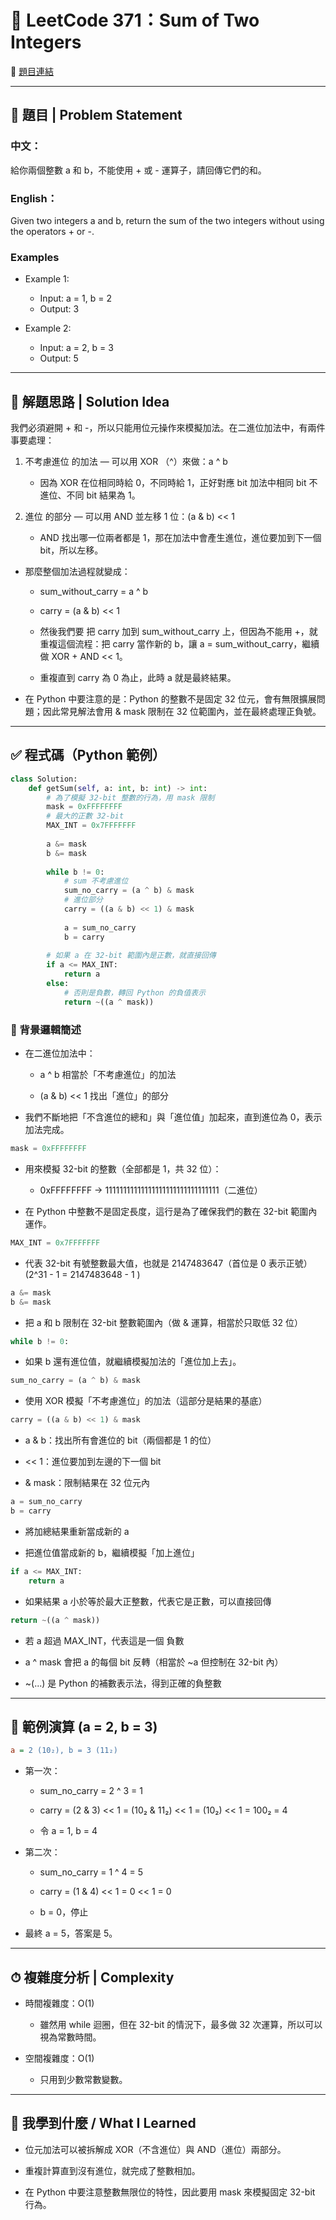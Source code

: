 # 📘 LeetCode 371：Sum of Two Integers
🔗 [題目連結](https://leetcode.com/problems/sum-of-two-integers/)

---

## 🧮 題目 | Problem Statement

### 中文：
給你兩個整數 a 和 b，不能使用 + 或 - 運算子，請回傳它們的和。

### English：
Given two integers a and b, return the sum of the two integers without using the operators + or -. 

### Examples
- Example 1:

    - Input: a = 1, b = 2
    - Output: 3

- Example 2:

    - Input: a = 2, b = 3
    - Output: 5
 
---

## 🧠 解題思路 | Solution Idea

我們必須避開 + 和 -，所以只能用位元操作來模擬加法。在二進位加法中，有兩件事要處理：

1. 不考慮進位 的加法 — 可以用 XOR （^）來做：a ^ b

    - 因為 XOR 在位相同時給 0，不同時給 1，正好對應 bit 加法中相同 bit 不進位、不同 bit 結果為 1。

2. 進位 的部分 — 可以用 AND 並左移 1 位：(a & b) << 1

    - AND 找出哪一位兩者都是 1，那在加法中會產生進位，進位要加到下一個 bit，所以左移。

- 那麼整個加法過程就變成：

    - sum_without_carry = a ^ b

    - carry = (a & b) << 1

    - 然後我們要 把 carry 加到 sum_without_carry 上，但因為不能用 +，就重複這個流程：把 carry 當作新的 b，讓 a = sum_without_carry，繼續做 XOR + AND << 1。

    - 重複直到 carry 為 0 為止，此時 a 就是最終結果。

- 在 Python 中要注意的是：Python 的整數不是固定 32 位元，會有無限擴展問題；因此常見解法會用 & mask 限制在 32 位範圍內，並在最終處理正負號。

---

## ✅ 程式碼（Python 範例）
```python
class Solution:
    def getSum(self, a: int, b: int) -> int:
        # 為了模擬 32-bit 整數的行為，用 mask 限制
        mask = 0xFFFFFFFF
        # 最大的正數 32-bit
        MAX_INT = 0x7FFFFFFF
        
        a &= mask
        b &= mask
        
        while b != 0:
            # sum 不考慮進位
            sum_no_carry = (a ^ b) & mask
            # 進位部分
            carry = ((a & b) << 1) & mask
            
            a = sum_no_carry
            b = carry
        
        # 如果 a 在 32-bit 範圍內是正數，就直接回傳
        if a <= MAX_INT:
            return a
        else:
            # 否則是負數，轉回 Python 的負值表示
            return ~((a ^ mask))
```
### 🧠 背景邏輯簡述

- 在二進位加法中：

    - a ^ b 相當於「不考慮進位」的加法

    - (a & b) << 1 找出「進位」的部分

- 我們不斷地把「不含進位的總和」與「進位值」加起來，直到進位為 0，表示加法完成。

```python
mask = 0xFFFFFFFF
```

- 用來模擬 32-bit 的整數（全部都是 1，共 32 位）：

    - 0xFFFFFFFF → 11111111111111111111111111111111（二進位）

- 在 Python 中整數不是固定長度，這行是為了確保我們的數在 32-bit 範圍內運作。
```python
MAX_INT = 0x7FFFFFFF
```

- 代表 32-bit 有號整數最大值，也就是 2147483647（首位是 0 表示正號）(2^31 - 1 = 2147483648 - 1 )
```python
a &= mask
b &= mask
```

- 把 a 和 b 限制在 32-bit 整數範圍內（做 & 運算，相當於只取低 32 位）
```python
while b != 0:
```

- 如果 b 還有進位值，就繼續模擬加法的「進位加上去」。
```python
sum_no_carry = (a ^ b) & mask
```

- 使用 XOR 模擬「不考慮進位」的加法（這部分是結果的基底）
```python
carry = ((a & b) << 1) & mask
```

- a & b：找出所有會進位的 bit（兩個都是 1 的位）

- << 1：進位要加到左邊的下一個 bit

- & mask：限制結果在 32 位元內
```python
a = sum_no_carry
b = carry
```

- 將加總結果重新當成新的 a

- 把進位值當成新的 b，繼續模擬「加上進位」
```python
if a <= MAX_INT:
    return a
```

- 如果結果 a 小於等於最大正整數，代表它是正數，可以直接回傳
```python
return ~((a ^ mask))
```

- 若 a 超過 MAX_INT，代表這是一個 負數

- a ^ mask 會把 a 的每個 bit 反轉（相當於 ~a 但控制在 32-bit 內）

- ~(...) 是 Python 的補數表示法，得到正確的負整數

---

## 🧪 範例演算 (a = 2, b = 3)
```ini
a = 2 (10₂), b = 3 (11₂)
```

- 第一次：

    - sum_no_carry = 2 ^ 3 = 1

    - carry = (2 & 3) << 1 = (10₂ & 11₂) << 1 = (10₂) << 1 = 100₂ = 4

    - 令 a = 1, b = 4

- 第二次：

    - sum_no_carry = 1 ^ 4 = 5

    - carry = (1 & 4) << 1 = 0 << 1 = 0

    - b = 0，停止

- 最終 a = 5，答案是 5。

---

## ⏱ 複雜度分析 | Complexity

- 時間複雜度：O(1)
    - 雖然用 while 迴圈，但在 32-bit 的情況下，最多做 32 次運算，所以可以視為常數時間。 

- 空間複雜度：O(1)
    - 只用到少數常數變數。

---

## 🧠 我學到什麼 / What I Learned

- 位元加法可以被拆解成 XOR（不含進位）與 AND（進位）兩部分。

- 重複計算直到沒有進位，就完成了整數相加。

- 在 Python 中要注意整數無限位的特性，因此要用 mask 來模擬固定 32-bit 行為。